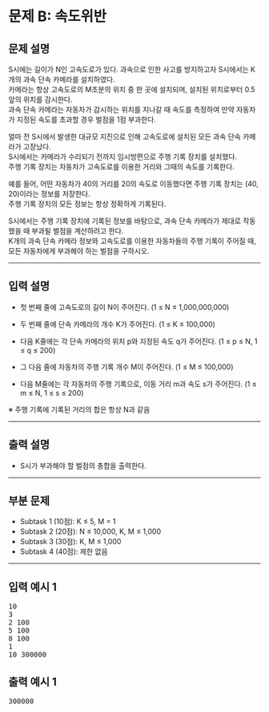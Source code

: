 # 문제 B: 속도위반

## 문제 설명

S시에는 길이가 N인 고속도로가 있다. 과속으로 인한 사고를 방지하고자 S시에서는 K개의 과속 단속 카메라를 설치하였다.  
카메라는 항상 고속도로의 M초분의 위치 중 한 곳에 설치되며, 설치된 위치로부터 0.5 앞의 위치를 감시한다.  
과속 단속 카메라는 자동차가 감시하는 위치를 지나갈 때 속도를 측정하여 만약 자동차가 지정된 속도를 초과할 경우 벌점을 1점 부과한다.

얼마 전 S시에서 발생한 대규모 지진으로 인해 고속도로에 설치된 모든 과속 단속 카메라가 고장났다.  
S시에서는 카메라가 수리되기 전까지 임시방편으로 주행 기록 장치를 설치했다.  
주행 기록 장치는 자동차가 고속도로를 이용한 거리와 그때의 속도를 기록한다.

예를 들어, 어떤 자동차가 40의 거리를 20의 속도로 이동했다면 주행 기록 장치는 (40, 20)이라는 정보를 저장한다.  
주행 기록 장치의 모든 정보는 항상 정확하게 기록된다.

S시에서는 주행 기록 장치에 기록된 정보를 바탕으로, 과속 단속 카메라가 제대로 작동했을 때 부과될 벌점을 계산하려고 한다.  
K개의 과속 단속 카메라 정보와 고속도로를 이용한 자동차들의 주행 기록이 주어질 때,  
모든 자동차에게 부과해야 하는 벌점을 구하시오.

---

## 입력 설명

- 첫 번째 줄에 고속도로의 길이 N이 주어진다. (1 ≤ N ≤ 1,000,000,000)
- 두 번째 줄에 단속 카메라의 개수 K가 주어진다. (1 ≤ K ≤ 100,000)
- 다음 K줄에는 각 단속 카메라의 위치 p와 지정된 속도 q가 주어진다. (1 ≤ p ≤ N, 1 ≤ q ≤ 200)

- 그 다음 줄에 자동차의 주행 기록 개수 M이 주어진다. (1 ≤ M ≤ 100,000)
- 다음 M줄에는 각 자동차의 주행 기록으로, 이동 거리 m과 속도 s가 주어진다. (1 ≤ m ≤ N, 1 ≤ s ≤ 200)

※ 주행 기록에 기록된 거리의 합은 항상 N과 같음

---

## 출력 설명

- S시가 부과해야 할 벌점의 총합을 출력한다.

---

## 부분 문제

- Subtask 1 (10점): K ≤ 5, M = 1
- Subtask 2 (20점): N ≤ 10,000, K, M ≤ 1,000
- Subtask 3 (30점): K, M ≤ 1,000
- Subtask 4 (40점): 제한 없음

---

## 입력 예시 1
<pre>
10
3
2 100
5 100
8 100
1
10 300000
</pre>

## 출력 예시 1
<pre>300000</pre>